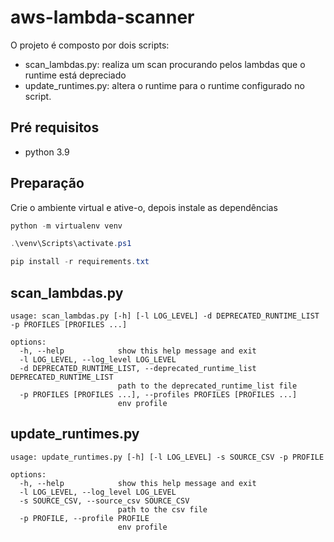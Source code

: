 # aws-lambda-scanner

O projeto é composto por dois scripts:

- scan_lambdas.py: realiza um scan procurando pelos lambdas que o runtime está depreciado
- update_runtimes.py: altera o runtime para o runtime configurado no script.

## Pré requisitos

- python 3.9

## Preparação

Crie o ambiente virtual e ative-o, depois instale as dependências

```powershell
python -m virtualenv venv

.\venv\Scripts\activate.ps1

pip install -r requirements.txt
```

## scan_lambdas.py
```text
usage: scan_lambdas.py [-h] [-l LOG_LEVEL] -d DEPRECATED_RUNTIME_LIST -p PROFILES [PROFILES ...]

options:
  -h, --help            show this help message and exit
  -l LOG_LEVEL, --log_level LOG_LEVEL
  -d DEPRECATED_RUNTIME_LIST, --deprecated_runtime_list DEPRECATED_RUNTIME_LIST
                        path to the deprecated_runtime_list file
  -p PROFILES [PROFILES ...], --profiles PROFILES [PROFILES ...]
                        env profile
```

## update_runtimes.py
```text
usage: update_runtimes.py [-h] [-l LOG_LEVEL] -s SOURCE_CSV -p PROFILE

options:
  -h, --help            show this help message and exit
  -l LOG_LEVEL, --log_level LOG_LEVEL
  -s SOURCE_CSV, --source_csv SOURCE_CSV
                        path to the csv file
  -p PROFILE, --profile PROFILE
                        env profile
```
